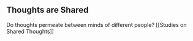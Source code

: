 ## Thoughts are Shared

Do thoughts permeate between minds of different people? [[Studies on Shared Thoughts]]